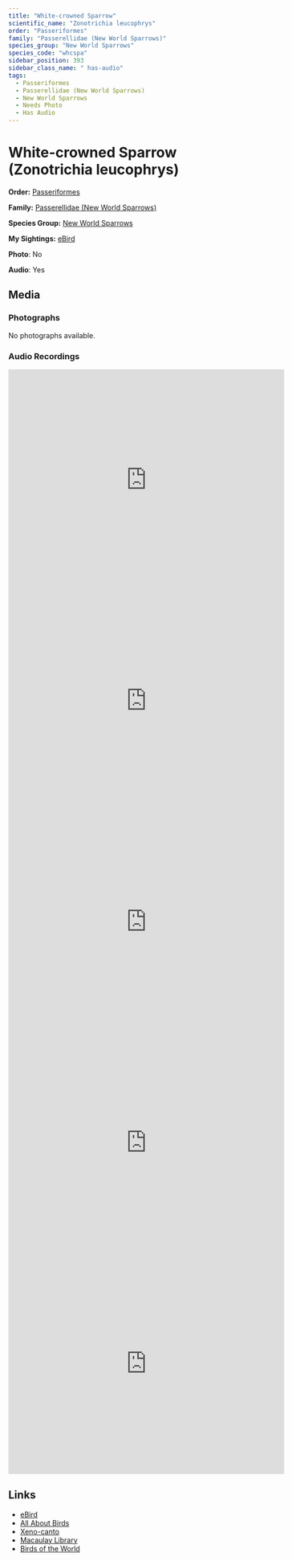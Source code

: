 ```yaml
---
title: "White-crowned Sparrow"
scientific_name: "Zonotrichia leucophrys"
order: "Passeriformes"
family: "Passerellidae (New World Sparrows)"
species_group: "New World Sparrows"
species_code: "whcspa"
sidebar_position: 393
sidebar_class_name: " has-audio"
tags: 
  - Passeriformes
  - Passerellidae (New World Sparrows)
  - New World Sparrows
  - Needs Photo
  - Has Audio
---
```


# White-crowned Sparrow (Zonotrichia leucophrys)

**Order:** [Passeriformes](/tags/passeriformes)

**Family:** [Passerellidae (New World Sparrows)](/tags/passerellidae-new-world-sparrows)

**Species Group:** [New World Sparrows](/tags/new-world-sparrows)

**My Sightings:** [eBird](https://ebird.org/lifelist?r=world&time=life&spp=whcspa)

**Photo**: No 

**Audio**: Yes

## Media
### Photographs
No photographs available.

### Audio Recordings
<iframe src="https://macaulaylibrary.org/asset/626557628/embed" width="550" height="440" frameborder="0" allowfullscreen></iframe>
<iframe src="https://macaulaylibrary.org/asset/626485751/embed" width="550" height="440" frameborder="0" allowfullscreen></iframe>
<iframe src="https://macaulaylibrary.org/asset/626843323/embed" width="550" height="440" frameborder="0" allowfullscreen></iframe>
<iframe src="https://macaulaylibrary.org/asset/626843369/embed" width="550" height="440" frameborder="0" allowfullscreen></iframe>
<iframe src="https://macaulaylibrary.org/asset/626843425/embed" width="550" height="440" frameborder="0" allowfullscreen></iframe>

## Links
* [eBird](https://ebird.org/species/whcspa) 
* [All About Birds](https://www.allaboutbirds.org/guide/whcspa) 
* [Xeno-canto](https://www.xeno-canto.org/species/zonotrichia-leucophrys) 
* [Macaulay Library](https://search.macaulaylibrary.org/catalog?taxonCode=whcspa&sort=rating_rank_desc)
* [Birds of the World](https://birdsoftheworld.org/bow/species/whcspa)
